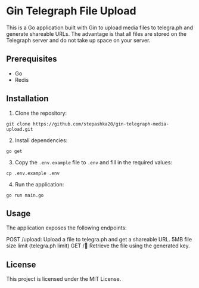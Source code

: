 # Gin Telegraph File Upload

This is a Go application built with Gin to upload media files to telegra.ph and generate shareable URLs. The advantage is that all files are stored on the Telegraph server and do not take up space on your server.

## Prerequisites

- Go
- Redis

## Installation

1. Clone the repository:

```shell
git clone https://github.com/stepashka20/gin-telegraph-media-upload.git
```

2. Install dependencies:

```shell
go get
```

3. Copy the `.env.example` file to `.env` and fill in the required values:

```shell
cp .env.example .env
```

4. Run the application:

```shell
go run main.go
```

## Usage

The application exposes the following endpoints:

POST /upload: Upload a file to telegra.ph and get a shareable URL. 5MB file size limit (telegra.ph limit)
GET /:key: Retrieve the file using the generated key.

## License
This project is licensed under the MIT License.

